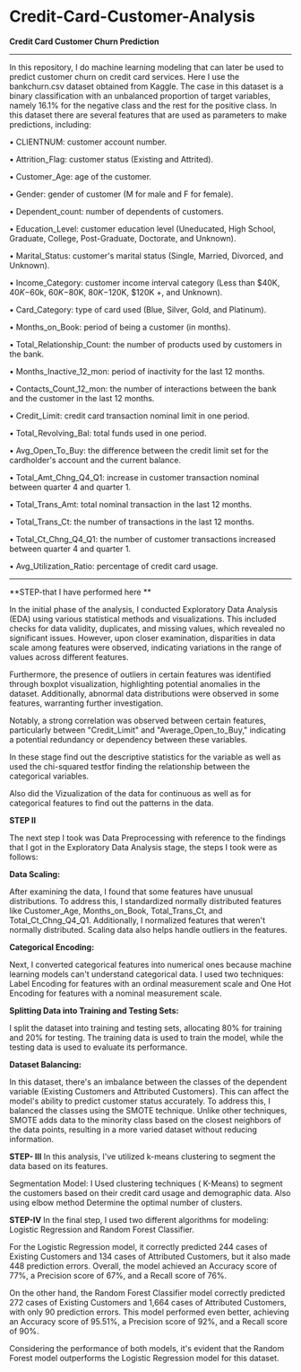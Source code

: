 # Credit-Card-Customer-Analysis

**Credit Card Customer Churn Prediction**

_____________________________________________________________________________________________________________________________________________
In this repository, I do machine learning modeling that can later be used to predict customer churn on credit card services. Here I use the bankchurn.csv dataset obtained from Kaggle. The case in this dataset is a binary classification with an unbalanced proportion of target variables, namely 16.1% for the negative class and the rest for the positive class. In this dataset there are several features that are used as parameters to make predictions, including:

•	CLIENTNUM: customer account number.

•	Attrition_Flag: customer status (Existing and Attrited).

•	Customer_Age: age of the customer.

•	Gender: gender of customer (M for male and F for female).

•	Dependent_count: number of dependents of customers.

•	Education_Level: customer education level (Uneducated, High School, Graduate, College, Post-Graduate, Doctorate, and Unknown).

•	Marital_Status: customer's marital status (Single, Married, Divorced, and Unknown).

•	Income_Category: customer income interval category (Less than $40K, $40K-$60k, $60K-$80K, $80K-$120K, $120K +, and Unknown).

•	Card_Category: type of card used (Blue, Silver, Gold, and Platinum).

•	Months_on_Book: period of being a customer (in months).

•	Total_Relationship_Count: the number of products used by customers in the bank.

•	Months_Inactive_12_mon: period of inactivity for the last 12 months.

•	Contacts_Count_12_mon: the number of interactions between the bank and the customer in the last 12 months.

•	Credit_Limit: credit card transaction nominal limit in one period.

•	Total_Revolving_Bal: total funds used in one period.

•	Avg_Open_To_Buy: the difference between the credit limit set for the cardholder's account and the current balance.

•	Total_Amt_Chng_Q4_Q1: increase in customer transaction nominal between quarter 4 and quarter 1.

•	Total_Trans_Amt: total nominal transaction in the last 12 months.

•	Total_Trans_Ct: the number of transactions in the last 12 months.

•	Total_Ct_Chng_Q4_Q1: the number of customer transactions increased between quarter 4 and quarter 1.

•	Avg_Utilization_Ratio: percentage of credit card usage.
___________________________________________________________________________________________________________________________________________________________________________

**STEP-that I have performed here **

In the initial phase of the analysis, I conducted Exploratory Data Analysis (EDA) using various statistical methods and visualizations. This included checks for data validity, duplicates, and missing values, which revealed no significant issues. However, upon closer examination, disparities in data scale among features were observed, indicating variations in the range of values across different features.

Furthermore, the presence of outliers in certain features was identified through boxplot visualization, highlighting potential anomalies in the dataset. Additionally, abnormal data distributions were observed in some features, warranting further investigation.

Notably, a strong correlation was observed between certain features, particularly between "Credit_Limit" and "Average_Open_to_Buy," indicating a potential redundancy or dependency between these variables.

In these stage find out the descriptive statistics for the variable as well as used the chi-squared testfor finding the relationship between the categorical variables.

Also did the Vizualization of the data for continuous as well as for categorical features to find out the patterns in the data.

**STEP II**

The next step I took was Data Preprocessing with reference to the findings that I got in the Exploratory Data Analysis stage, the steps I took were as follows:

**Data Scaling:**

After examining the data, I found that some features have unusual distributions. To address this, I standardized normally distributed features like Customer_Age, Months_on_Book, Total_Trans_Ct, and Total_Ct_Chng_Q4_Q1. Additionally, I normalized features that weren't normally distributed. Scaling data also helps handle outliers in the features.

**Categorical Encoding:**

Next, I converted categorical features into numerical ones because machine learning models can't understand categorical data. I used two techniques: Label Encoding for features with an ordinal measurement scale and One Hot Encoding for features with a nominal measurement scale.

**Splitting Data into Training and Testing Sets:**

I split the dataset into training and testing sets, allocating 80% for training and 20% for testing. The training data is used to train the model, while the testing data is used to evaluate its performance.

**Dataset Balancing:**

In this dataset, there's an imbalance between the classes of the dependent variable (Existing Customers and Attributed Customers). This can affect the model's ability to predict customer status accurately. To address this, I balanced the classes using the SMOTE technique. Unlike other techniques, SMOTE adds data to the minority class based on the closest neighbors of the data points, resulting in a more varied dataset without reducing information.

**STEP- III**
In this analysis, I've utilized k-means clustering to segment the data based on its features.

Segmentation Model: I Used clustering techniques ( K-Means) to segment the customers based on their credit card usage and demographic data. Also using elbow method Determine the optimal number of clusters.

**STEP-IV**
In the final step, I used two different algorithms for modeling: Logistic Regression and Random Forest Classifier.

For the Logistic Regression model, it correctly predicted 244 cases of Existing Customers and 134 cases of Attributed Customers, but it also made 448 prediction errors. Overall, the model achieved an Accuracy score of 77%, a Precision score of 67%, and a Recall score of 76%.

On the other hand, the Random Forest Classifier model correctly predicted 272 cases of Existing Customers and 1,664 cases of Attributed Customers, with only 90 prediction errors. This model performed even better, achieving an Accuracy score of 95.51%, a Precision score of 92%, and a Recall score of 90%.

Considering the performance of both models, it's evident that the Random Forest model outperforms the Logistic Regression model for this dataset.



 

